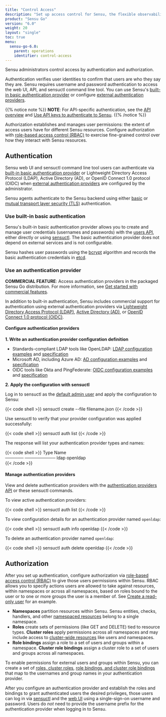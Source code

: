 ```yaml
---
title: "Control Access"
description: "Set up access control for Sensu, the flexible observability pipeline. Read these documents to authenticate to Sensu and authorize access for Sensu users."
product: "Sensu Go"
version: "6.0"
weight: 20
layout: "single"
toc: true
menu:
  sensu-go-6.0:
    parent: operations
    identifier: control-access
---
```


Sensu administrators control access by authentication and authorization.

Authentication verifies user identities to confirm that users are who they say they are.
Sensu requires username and password authentication to access the web UI, API, and sensuctl command line tool.
You can use Sensu's [built-in basic authentication provider][14] or configure [external authentication providers][15].

{{% notice note %}}
**NOTE**: For API-specific authentication, see the [API overview](../../api/#access-control) and [Use API keys to authenticate to Sensu](use-apikeys/).
{{% /notice %}}

Authorization establishes and manages user permissions: the extent of access users have for different Sensu resources.
Configure authorization with [role-based access control (RBAC)][4] to exercise fine-grained control over how they interact with Sensu resources.

## Authentication

Sensu web UI and sensuctl command line tool users can authenticate via [built-in basic authentication provider][14] or Lightweight Directory Access Protocol (LDAP), Active Directory (AD), or OpenID Connect 1.0 protocol (OIDC) when [external authentication providers][15] are configured by the administrator.

Sensu agents authenticate to the Sensu backend using either [basic][14] or [mutual transport layer security (TLS)][20] authentication.

### Use built-in basic authentication

Sensu's built-in basic authentication provider allows you to create and manage user credentials (usernames and passwords) with the [users API][53], either directly or using [sensuctl][2].
The basic authentication provider does not depend on external services and is not configurable.

Sensu hashes user passwords using the [bcrypt][26] algorithm and records the basic authentication credentials in [etcd][54].

### Use an authentication provider

**COMMERCIAL FEATURE**: Access authentication providers in the packaged Sensu Go distribution.
For more information, see [Get started with commercial features][6].

In addition to built-in authentication, Sensu includes commercial support for authentication using external authentication providers via [Lightweight Directory Access Protocol (LDAP)][44], [Active Directory (AD)][37], or [OpenID Connect 1.0 protocol (OIDC)][7].

#### Configure authentication providers

**1. Write an authentication provider configuration definition**

* Standards-compliant LDAP tools like OpenLDAP: [LDAP configuration examples][29] and [specification][30]
* Microsoft AD, including Azure AD: [AD configuration examples][31] and [specification][32]
* OIDC tools like Okta and PingFederate: [OIDC configuration examples][9] and [specification][12]

**2. Apply the configuration with sensuctl**

Log in to sensuctl as the [default admin user][3] and apply the configuration to Sensu:

{{< code shell >}}
sensuctl create --file filename.json
{{< /code >}}

Use sensuctl to verify that your provider configuration was applied successfully:

{{< code shell >}}
sensuctl auth list
{{< /code >}}

The response will list your authentication provider types and names:

{{< code shell >}}
 Type     Name    
────── ────────── 
 ldap   openldap  
{{< /code >}}

#### Manage authentication providers

View and delete authentication providers with the [authentication providers API][27] or these sensuctl commands.

To view active authentication providers:

{{< code shell >}}
sensuctl auth list
{{< /code >}}

To view configuration details for an authentication provider named `openldap`:

{{< code shell >}}
sensuctl auth info openldap
{{< /code >}}

To delete an authentication provider named `openldap`:

{{< code shell >}}
sensuctl auth delete openldap
{{< /code >}}

## Authorization

After you set up authentication, configure authorization via [role-based access control (RBAC)][4] to give those users permissions within Sensu.
RBAC allows you to specify actions users are allowed to take against resources, within namespaces or across all namespaces, based on roles bound to the user or to one or more groups the user is a member of.
See [Create a read-only user][5] for an example.

- **Namespaces** partition resources within Sensu.
Sensu entities, checks, handlers, and other [namespaced resources][17] belong to a single namespace.
- **Roles** create sets of permissions (like GET and DELETE) tied to resource types.
**Cluster roles** apply permissions across all namespaces and may include access to [cluster-wide resources][18] like users and namespaces. 
- **Role bindings** assign a role to a set of users and groups within a namespace.
**Cluster role bindings** assign a cluster role to a set of users and groups across all namespaces.

To enable permissions for external users and groups within Sensu, you can create a set of [roles, cluster roles][11], [role bindings, and cluster role bindings][13] that map to the usernames and group names in your authentication provider.

After you configure an authentication provider and establish the roles and bindings to grant authenticated users the desired privileges, those users can log in via [sensuctl][36] and the [web UI][1] using a single-sign-on username and password.
Users do *not* need to provide the username prefix for the authentication provider when logging in to Sensu.


[1]: ../../web-ui/#sign-in-to-the-web-ui
[2]: ../../sensuctl/
[3]: rbac#default-users
[4]: rbac/
[5]: create-read-only-user/
[6]: ../../commercial/
[7]: oidc-auth/
[8]: ../../api/
[9]: oidc-auth/#oidc-configuration-examples
[10]: https://docs.microsoft.com/en-us/azure/active-directory-domain-services/tutorial-configure-ldaps
[11]: rbac#roles-and-cluster-roles
[12]: oidc-auth/#oidc-specification
[13]: rbac#role-bindings-and-cluster-role-bindings
[14]: #use-built-in-basic-authentication
[15]: #use-an-authentication-provider
[16]: rbac#view-users
[17]: rbac#namespaced-resource-types
[18]: rbac#cluster-wide-resource-types
[19]: ../maintain-sensu/troubleshoot#log-levels
[20]: ../deploy-sensu/secure-sensu/#sensu-agent-mtls-authentication
[21]: ldap-auth/#ldap-group-search-attributes
[22]: ldap-auth/#ldap-user-search-attributes
[23]: ad-auth/#ad-metadata-attributes
[24]: ldap-auth/#ldap-metadata-attributes
[25]: /oidc-auth/#oidc-spec-attributes
[26]: https://en.wikipedia.org/wiki/Bcrypt
[27]: ../../api/authproviders/
[29]: ldap-auth/#ldap-configuration-examples
[30]: ldap-auth/#ldap-specification
[31]: ad-auth/#ad-configuration-examples
[32]: ad-auth/#ad-specification
[36]: ../../sensuctl/#first-time-setup-and-authentication
[37]: ad-auth/
[38]: ../../sensuctl/create-manage-resources/#create-resources
[40]: ldap-auth/#ldap-server-attributes
[44]: ldap-auth/
[53]: ../../api/users/
[54]: https://etcd.io/
